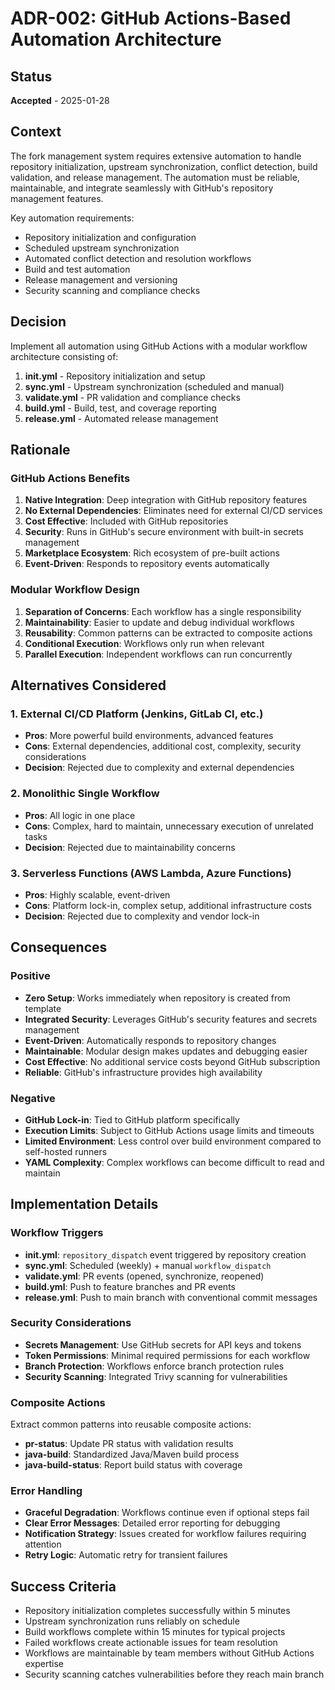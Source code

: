 # ADR-002: GitHub Actions-Based Automation Architecture

## Status
**Accepted** - 2025-01-28

## Context
The fork management system requires extensive automation to handle repository initialization, upstream synchronization, conflict detection, build validation, and release management. The automation must be reliable, maintainable, and integrate seamlessly with GitHub's repository management features.

Key automation requirements:
- Repository initialization and configuration
- Scheduled upstream synchronization
- Automated conflict detection and resolution workflows
- Build and test automation
- Release management and versioning
- Security scanning and compliance checks

## Decision
Implement all automation using GitHub Actions with a modular workflow architecture consisting of:

1. **init.yml** - Repository initialization and setup
2. **sync.yml** - Upstream synchronization (scheduled and manual)
3. **validate.yml** - PR validation and compliance checks
4. **build.yml** - Build, test, and coverage reporting
5. **release.yml** - Automated release management

## Rationale

### GitHub Actions Benefits
1. **Native Integration**: Deep integration with GitHub repository features
2. **No External Dependencies**: Eliminates need for external CI/CD services
3. **Cost Effective**: Included with GitHub repositories
4. **Security**: Runs in GitHub's secure environment with built-in secrets management
5. **Marketplace Ecosystem**: Rich ecosystem of pre-built actions
6. **Event-Driven**: Responds to repository events automatically

### Modular Workflow Design
1. **Separation of Concerns**: Each workflow has a single responsibility
2. **Maintainability**: Easier to update and debug individual workflows
3. **Reusability**: Common patterns can be extracted to composite actions
4. **Conditional Execution**: Workflows only run when relevant
5. **Parallel Execution**: Independent workflows can run concurrently

## Alternatives Considered

### 1. External CI/CD Platform (Jenkins, GitLab CI, etc.)
- **Pros**: More powerful build environments, advanced features
- **Cons**: External dependencies, additional cost, complexity, security considerations
- **Decision**: Rejected due to complexity and external dependencies

### 2. Monolithic Single Workflow
- **Pros**: All logic in one place
- **Cons**: Complex, hard to maintain, unnecessary execution of unrelated tasks
- **Decision**: Rejected due to maintainability concerns

### 3. Serverless Functions (AWS Lambda, Azure Functions)
- **Pros**: Highly scalable, event-driven
- **Cons**: Platform lock-in, complex setup, additional infrastructure costs
- **Decision**: Rejected due to complexity and vendor lock-in

## Consequences

### Positive
- **Zero Setup**: Works immediately when repository is created from template
- **Integrated Security**: Leverages GitHub's security features and secrets management
- **Event-Driven**: Automatically responds to repository changes
- **Maintainable**: Modular design makes updates and debugging easier
- **Cost Effective**: No additional service costs beyond GitHub subscription
- **Reliable**: GitHub's infrastructure provides high availability

### Negative
- **GitHub Lock-in**: Tied to GitHub platform specifically
- **Execution Limits**: Subject to GitHub Actions usage limits and timeouts
- **Limited Environment**: Less control over build environment compared to self-hosted runners
- **YAML Complexity**: Complex workflows can become difficult to read and maintain

## Implementation Details

### Workflow Triggers
- **init.yml**: `repository_dispatch` event triggered by repository creation
- **sync.yml**: Scheduled (weekly) + manual `workflow_dispatch`
- **validate.yml**: PR events (opened, synchronize, reopened)
- **build.yml**: Push to feature branches and PR events
- **release.yml**: Push to main branch with conventional commit messages

### Security Considerations
- **Secrets Management**: Use GitHub secrets for API keys and tokens
- **Token Permissions**: Minimal required permissions for each workflow
- **Branch Protection**: Workflows enforce branch protection rules
- **Security Scanning**: Integrated Trivy scanning for vulnerabilities

### Composite Actions
Extract common patterns into reusable composite actions:
- **pr-status**: Update PR status with validation results
- **java-build**: Standardized Java/Maven build process
- **java-build-status**: Report build status with coverage

### Error Handling
- **Graceful Degradation**: Workflows continue even if optional steps fail
- **Clear Error Messages**: Detailed error reporting for debugging
- **Notification Strategy**: Issues created for workflow failures requiring attention
- **Retry Logic**: Automatic retry for transient failures

## Success Criteria
- Repository initialization completes successfully within 5 minutes
- Upstream synchronization runs reliably on schedule
- Build workflows complete within 15 minutes for typical projects
- Failed workflows create actionable issues for team resolution
- Workflows are maintainable by team members without GitHub Actions expertise
- Security scanning catches vulnerabilities before they reach main branch